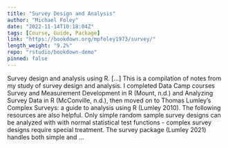 ```yaml
---
title: "Survey Design and Analysis"
author: "Michael Foley"
date: "2022-11-14T10:18:04Z"
tags: [Course, Guide, Package]
link: "https://bookdown.org/mpfoley1973/survey/"
length_weight: "9.2%"
repo: "rstudio/bookdown-demo"
pinned: false
---
```


Survey design and analysis using R. [...] This is a compilation of notes from my study of survey design and analysis. I completed Data Camp courses Survey and Measurement Development in R (Mount, n.d.) and Analyzing Survey Data in R (McConville, n.d.), then moved on to Thomas Lumley’s Complex Surveys: a guide to analysis using R (Lumley 2010). The following resources are also helpful. Only simple random sample survey designs can be analyzed with with normal statistical test functions - complex survey designs require special treatment. The survey package (Lumley 2021) handles both simple and ...
